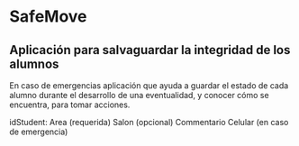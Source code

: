 # SafeMove

## Aplicación para salvaguardar la integridad de los alumnos

En caso de emergencias aplicación que ayuda a guardar el estado de cada alumno 
durante el desarrollo de una eventualidad, y conocer cómo se encuentra, para tomar acciones.

idStudent: 
Area (requerida)
Salon (opcional)
Commentario
Celular (en caso de emergencia)


